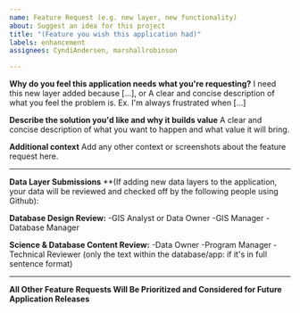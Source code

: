 ```yaml
---
name: Feature Request (e.g. new layer, new functionality)
about: Suggest an idea for this project
title: "(Feature you wish this application had)"
labels: enhancement
assignees: CyndiAndersen, marshallrobinson

---
```


**Why do you feel this application needs what you're requesting?**
I need this new layer added because [...], or
A clear and concise description of what you feel the problem is. Ex. I'm always frustrated when [...]

**Describe the solution you'd like and why it builds value**
A clear and concise description of what you want to happen and what value it will bring.

**Additional context**
Add any other context or screenshots about the feature request here.

***

**Data Layer Submissions**
**(If adding new data layers to the application, your data will be reviewed and checked off by the following people using Github):

**Database Design Review:**
-GIS Analyst or Data Owner
-GIS Manager
-Database Manager

**Science & Database Content Review:**
-Data Owner
-Program Manager
-Technical Reviewer (only the text within the database/app: if it's in full sentence format)

***

**All Other Feature Requests Will Be Prioritized and Considered for Future Application Releases**

